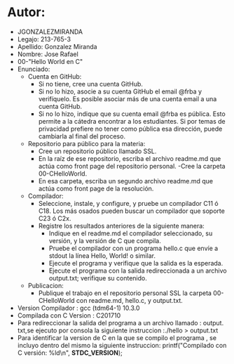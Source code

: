 # Autor:
- JGONZALEZMIRANDA
- Legajo: 213-765-3
- Apellido: Gonzalez Miranda
- Nombre: Jose Rafael
- 00-"Hello World en C"
- Enunciado:
  - Cuenta en GitHub:
    - Si no tiene, cree una cuenta GitHub.
    - Si no lo hizo, asocie a su cuenta GitHub el email @frba y verifíquelo. Es
    posible asociar más de una cuenta email a una cuenta GitHub.
    - Si no lo hizo, indique que su cuenta email @frba es pública. Esto permite
    a la cátedra encontrar a los estudiantes. Si por temas de privacidad
    prefiere no tener como pública esa dirección, puede cambiarla al final del
    proceso.
  - Repositorio para público para la materia:
    - Cree un repositorio público llamado SSL.
    - En la raíz de ese repositorio, escriba el archivo readme.md que actúa como
    front page del repositorio personal.
    -Cree la carpeta 00-CHelloWorld.
    - En esa carpeta, escriba un segundo archivo readme.md que actúa como
    front page de la resolución. 
  - Compilador:
    - Seleccione, instale, y configure, y pruebe un compilador C11 ó C18. Los
    más osados pueden buscar un compilador que soporte C23 ó C2x.
    - Registre los resultados anteriores de la siguiente manera:
      - Indique en el readme.md el compilador seleccionado, su versión, y la
        versión de C que compila.
      - Pruebe el compilador con un programa hello.c que envíe a stdout
        la línea Hello, World! o similar.
      - Ejecute el programa y verifique que la salida es la esperada.
      - Ejecute el programa con la salida redireccionada a un archivo
        output.txt; verifique su contenido.
  - Publicacion: 
    - Publique el trabajo en el repositorio personal SSL la carpeta 00-
    CHelloWorld con readme.md, hello.c, y output.txt.
- Version Compilador : gcc (tdm64-1) 10.3.0
- Compilada con C Version : C201710
- Para redireccionar la salida del programa a un archivo llamado : output.    txt,se ejecuto por consola la siguiente instruccion :./hello > output.txt
- Para identificar la version de C en la que se compilo el programa , se incluyo dentro del mismo la siguiente instruccion: printf("Compilado con C versión: %ld\n", __STDC_VERSION__);




